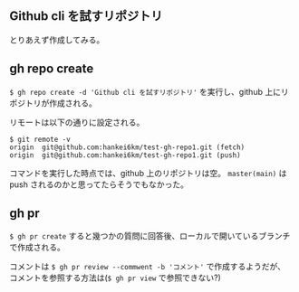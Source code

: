 ## Github cli を試すリポジトリ


とりあえず作成してみる。

## gh repo create

`$ gh repo create -d 'Github cli を試すリポジトリ'` を実行し、github 上にリポジトリが作成される。

リモートは以下の通りに設定される。
```
$ git remote -v
origin  git@github.com:hankei6km/test-gh-repo1.git (fetch)
origin  git@github.com:hankei6km/test-gh-repo1.git (push)
```

コマンドを実行した時点では、github 上のリポジトリは空。
`master(main)` は push されるのかと思ってたらそうでもなかった。

## gh pr

`$ gh pr create` すると幾つかの質問に回答後、ローカルで開いているブランチで作成される。

コメントは `$ gh pr review --commwent -b 'コメント'` で作成するようだが、
コメントを参照する方法は(`$ gh pr view` で参照できない?)
